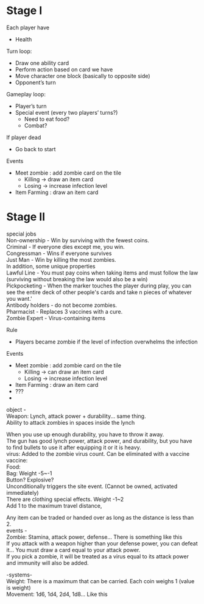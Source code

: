 # Stage I

Each player have

- Health

Turn loop:

- Draw one ability card
- Perform action based on card we have
- Move character one block (basically to opposite side)
- Opponent’s turn

Gameplay loop:

- Player’s turn
- Special event (every two players’ turns?)
  - Need to eat food?
  - Combat?

If player dead

- Go back to start

Events

- Meet zombie : add zombie card on the tile
  - Killing \-\> draw an item card
  - Losing \-\> increase infection level
- Item Farming : draw an item card

# Stage II

special jobs  
Non-ownership \- Win by surviving with the fewest coins.  
Criminal \- If everyone dies except me, you win.  
Congressman \- Wins if everyone survives  
Just Man \- Win by killing the most zombies.  
In addition, some unique properties  
Lawful Line \- You must pay coins when taking items and must follow the law (surviving without breaking the law would also be a win)  
Pickpocketing \- When the marker touches the player during play, you can see the entire deck of other people's cards and take n pieces of whatever you want.'  
Antibody holders \- do not become zombies.  
Pharmacist \- Replaces 3 vaccines with a cure.  
Zombie Expert \- Virus-containing items

Rule

- Players became zombie if the level of infection overwhelms the infection

Events

- Meet zombie : add zombie card on the tile
  - Killing \-\> can draw an item card
  - Losing \-\> increase infection level
- Item Farming : draw an item card
- ???
-

object \-  
Weapon: Lynch, attack power \+ durability... same thing.  
 Ability to attack zombies in spaces inside the lynch

When you use up enough durability, you have to throw it away.  
The gun has good lynch power, attack power, and durability, but you have to find bullets to use it after equipping it or it is heavy.  
virus: Added to the zombie virus count. Can be eliminated with a vaccine  
vaccine:  
Food:  
Bag: Weight \-5\~-1  
Button? Explosive?  
Unconditionally triggers the site event. (Cannot be owned, activated immediately)  
There are clothing special effects. Weight \-1\~2  
Add 1 to the maximum travel distance,

Any item can be traded or handed over as long as the distance is less than 2\.  
events \-  
Zombie: Stamina, attack power, defense… There is something like this  
If you attack with a weapon higher than your defense power, you can defeat it... You must draw a card equal to your attack power.  
If you pick a zombie, it will be treated as a virus equal to its attack power and immunity will also be added.

\-systems-  
Weight: There is a maximum that can be carried. Each coin weighs 1 (value is weight)  
Movement: 1d6, 1d4, 2d4, 1d8… Like this
